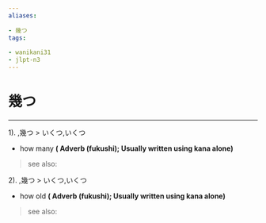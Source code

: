 ```yaml
---
aliases:
    
- 幾つ
tags:
    
- wanikani31
- jlpt-n3
---
```


# 幾つ
---
1).
,幾つ > いくつ,いくつ

- how many
**( Adverb (fukushi); Usually written using kana alone)**
> see also: 
            
2).
,幾つ > いくつ,いくつ

- how old
**( Adverb (fukushi); Usually written using kana alone)**
> see also: 
            